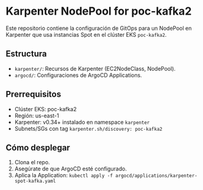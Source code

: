 # Karpenter NodePool for poc-kafka2

Este repositorio contiene la configuración de GitOps para un NodePool en Karpenter que usa instancias Spot en el clúster EKS `poc-kafka2`.

## Estructura
- `karpenter/`: Recursos de Karpenter (EC2NodeClass, NodePool).
- `argocd/`: Configuraciones de ArgoCD Applications.

## Prerrequisitos
- Clúster EKS: poc-kafka2
- Región: us-east-1
- Karpenter: v0.34+ instalado en namespace `karpenter`
- Subnets/SGs con tag `karpenter.sh/discovery: poc-kafka2`

## Cómo desplegar
1. Clona el repo.
2. Asegúrate de que ArgoCD esté configurado.
3. Aplica la Application: `kubectl apply -f argocd/applications/karpenter-spot-kafka.yaml`